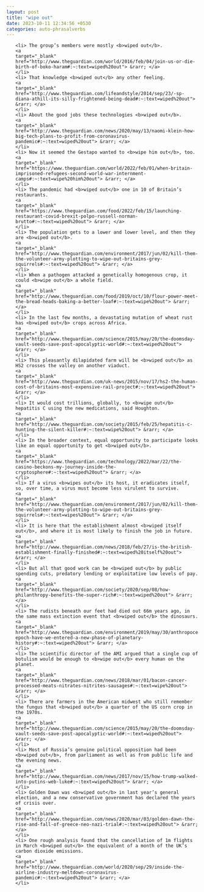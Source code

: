 ```yaml
---
layout: post
title: "wipe out"
date: 2023-10-11 12:34:56 +0530
categories: auto-phrasalverbs
---
```

<ol>

    <li> The group’s members were mostly <b>wiped out</b>.
    <a 
    target="_blank" 
    href="http://www.theguardian.com/world/2016/feb/04/join-us-or-die-birth-of-boko-haram#:~:text=wiped%20out"> &rarr; </a>
    </li>
    <li> That knowledge <b>wiped out</b> any other feeling.
    <a 
    target="_blank" 
    href="http://www.theguardian.com/lifeandstyle/2014/sep/23/-sp-diana-athill-its-silly-frightened-being-dead#:~:text=wiped%20out"> &rarr; </a>
    </li>
    <li> About the good jobs these technologies <b>wiped out</b>.
    <a 
    target="_blank" 
    href="http://www.theguardian.com/news/2020/may/13/naomi-klein-how-big-tech-plans-to-profit-from-coronavirus-pandemic#:~:text=wiped%20out"> &rarr; </a>
    </li>
    <li> Now it seemed the Gestapo wanted to <b>wipe him out</b>, too.
    <a 
    target="_blank" 
    href="https://www.theguardian.com/world/2022/feb/01/when-britain-imprisoned-refugees-second-world-war-internment-camps#:~:text=wipe%20him%20out"> &rarr; </a>
    </li>
    <li> The pandemic had <b>wiped out</b> one in 10 of Britain’s restaurants.
    <a 
    target="_blank" 
    href="https://www.theguardian.com/food/2022/feb/15/launching-restaurant-covid-brexit-polpo-russell-norman-brutto#:~:text=wiped%20out"> &rarr; </a>
    </li>
    <li> The population gets to a lower and lower level, and then they are <b>wiped out</b>.
    <a 
    target="_blank" 
    href="http://www.theguardian.com/environment/2017/jun/02/kill-them-the-volunteer-army-plotting-to-wipe-out-britains-grey-squirrels#:~:text=wiped%20out"> &rarr; </a>
    </li>
    <li> When a pathogen attacked a genetically homogenous crop, it could <b>wipe out</b> a whole field.
    <a 
    target="_blank" 
    href="http://www.theguardian.com/food/2019/oct/10/flour-power-meet-the-bread-heads-baking-a-better-loaf#:~:text=wipe%20out"> &rarr; </a>
    </li>
    <li> In the last few months, a devastating mutation of wheat rust has <b>wiped out</b> crops across Africa.
    <a 
    target="_blank" 
    href="http://www.theguardian.com/science/2015/may/20/the-doomsday-vault-seeds-save-post-apocalyptic-world#:~:text=wiped%20out"> &rarr; </a>
    </li>
    <li> This pleasantly dilapidated farm will be <b>wiped out</b> as HS2 crosses the valley on another viaduct.
    <a 
    target="_blank" 
    href="http://www.theguardian.com/uk-news/2015/nov/17/hs2-the-human-cost-of-britains-most-expensive-rail-project#:~:text=wiped%20out"> &rarr; </a>
    </li>
    <li> It would cost trillions, globally, to <b>wipe out</b> hepatitis C using the new medications, said Houghton.
    <a 
    target="_blank" 
    href="http://www.theguardian.com/society/2015/feb/25/hepatitis-c-hunting-the-silent-killer#:~:text=wipe%20out"> &rarr; </a>
    </li>
    <li> In the broader context, equal opportunity to participate looks like an equal opportunity to get <b>wiped out</b>.
    <a 
    target="_blank" 
    href="https://www.theguardian.com/technology/2022/mar/22/the-casino-beckons-my-journey-inside-the-cryptosphere#:~:text=wiped%20out"> &rarr; </a>
    </li>
    <li> If a virus <b>wipes out</b> its host, it eradicates itself, so, over time, a virus must become less virulent to survive.
    <a 
    target="_blank" 
    href="http://www.theguardian.com/environment/2017/jun/02/kill-them-the-volunteer-army-plotting-to-wipe-out-britains-grey-squirrels#:~:text=wipes%20out"> &rarr; </a>
    </li>
    <li> It is here that the establishment almost <b>wiped itself out</b>, and where it is most likely to finish the job in future.
    <a 
    target="_blank" 
    href="http://www.theguardian.com/news/2018/feb/27/is-the-british-establishment-finally-finished#:~:text=wiped%20itself%20out"> &rarr; </a>
    </li>
    <li> But all that good work can be <b>wiped out</b> by public spending cuts, predatory lending or exploitative low levels of pay.
    <a 
    target="_blank" 
    href="http://www.theguardian.com/society/2020/sep/08/how-philanthropy-benefits-the-super-rich#:~:text=wiped%20out"> &rarr; </a>
    </li>
    <li> The rudists beneath our feet had died out 66m years ago, in the same mass extinction event that <b>wiped out</b> the dinosaurs.
    <a 
    target="_blank" 
    href="http://www.theguardian.com/environment/2019/may/30/anthropocene-epoch-have-we-entered-a-new-phase-of-planetary-history#:~:text=wiped%20out"> &rarr; </a>
    </li>
    <li> The scientific director of the AMI argued that a single cup of botulism would be enough to <b>wipe out</b> every human on the planet.
    <a 
    target="_blank" 
    href="http://www.theguardian.com/news/2018/mar/01/bacon-cancer-processed-meats-nitrates-nitrites-sausages#:~:text=wipe%20out"> &rarr; </a>
    </li>
    <li> There are farmers in the American midwest who still remember the fungus that <b>wiped out</b> a quarter of the US corn crop in the 1970s.
    <a 
    target="_blank" 
    href="http://www.theguardian.com/science/2015/may/20/the-doomsday-vault-seeds-save-post-apocalyptic-world#:~:text=wiped%20out"> &rarr; </a>
    </li>
    <li> Most of Russia’s genuine political opposition had been <b>wiped out</b>, from parliament as well as from public life and the evening news.
    <a 
    target="_blank" 
    href="http://www.theguardian.com/news/2017/nov/15/how-trump-walked-into-putins-web-luke#:~:text=wiped%20out"> &rarr; </a>
    </li>
    <li> Golden Dawn was <b>wiped out</b> in last year’s general election, and a new conservative government has declared the years of crisis over.
    <a 
    target="_blank" 
    href="http://www.theguardian.com/news/2020/mar/03/golden-dawn-the-rise-and-fall-of-greece-neo-nazi-trial#:~:text=wiped%20out"> &rarr; </a>
    </li>
    <li> One rough analysis found that the cancellation of 1m flights in March <b>wiped out</b> the equivalent of a month of the UK’s carbon dioxide emissions.
    <a 
    target="_blank" 
    href="http://www.theguardian.com/world/2020/sep/29/inside-the-airline-industry-meltdown-coronavirus-pandemic#:~:text=wiped%20out"> &rarr; </a>
    </li>